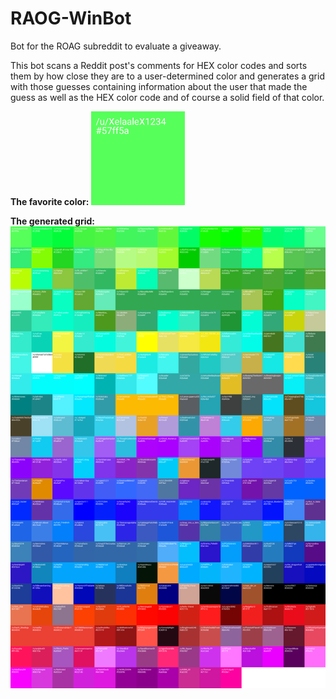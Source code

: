 # RAOG-WinBot
Bot for the ROAG subreddit to evaluate a giveaway.

This bot scans a Reddit post's comments for HEX color codes and sorts them by how close they are to a user-determined color and generates a grid with those guesses containing information about the user that made the guess as well as the HEX color code and of course a solid field of that color. 

**The favorite color:**
<img src="color.png" height="150" alt="Favorite color"/>

**The generated grid:**
![Grid of colors](guesses.png)
